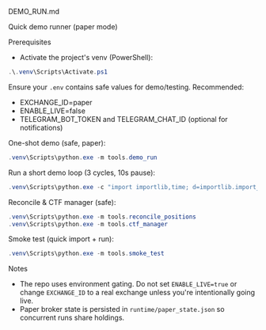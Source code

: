 DEMO_RUN.md

Quick demo runner (paper mode)

Prerequisites
- Activate the project's venv (PowerShell):

```powershell
.\.venv\Scripts\Activate.ps1
```

Ensure your `.env` contains safe values for demo/testing. Recommended:
- EXCHANGE_ID=paper
- ENABLE_LIVE=false
- TELEGRAM_BOT_TOKEN and TELEGRAM_CHAT_ID (optional for notifications)

One-shot demo (safe, paper):

```powershell
.venv\Scripts\python.exe -m tools.demo_run
```

Run a short demo loop (3 cycles, 10s pause):

```powershell
.venv\Scripts\python.exe -c "import importlib,time; d=importlib.import_module('tools.demo_run'); [ (d.main(), time.sleep(10)) for _ in range(3) ]"
```

Reconcile & CTF manager (safe):

```powershell
.venv\Scripts\python.exe -m tools.reconcile_positions
.venv\Scripts\python.exe -m tools.ctf_manager
```

Smoke test (quick import + run):

```powershell
.venv\Scripts\python.exe -m tools.smoke_test
```

Notes
- The repo uses environment gating. Do not set `ENABLE_LIVE=true` or change `EXCHANGE_ID` to a real exchange unless you're intentionally going live.
- Paper broker state is persisted in `runtime/paper_state.json` so concurrent runs share holdings.
